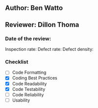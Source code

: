 ## Author: Ben Watto
## Reviewer: Dillon Thoma
### Date of the review:
Inspection rate:
Defect rate:
Defect density:
### Checklist
- [ ] Code Formatting
- [x] Coding Best Practices
- [x] Code Readability
- [x] Code Testability
- [ ] Code Reliability
- [ ] Usability
